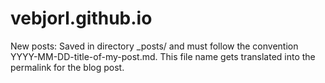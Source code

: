 # vebjorl.github.io

New posts:
Saved in directory _posts/ and must follow the convention YYYY-MM-DD-title-of-my-post.md. This file name gets translated into the permalink for the blog post.
